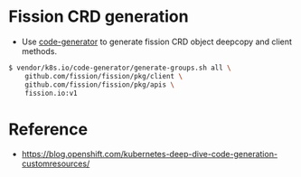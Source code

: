 # Fission CRD generation

* Use [code-generator](https://github.com/kubernetes/code-generator) to generate fission CRD object deepcopy and client methods.

``` bash
$ vendor/k8s.io/code-generator/generate-groups.sh all \
    github.com/fission/fission/pkg/client \
    github.com/fission/fission/pkg/apis \
    fission.io:v1
```

# Reference

* https://blog.openshift.com/kubernetes-deep-dive-code-generation-customresources/
